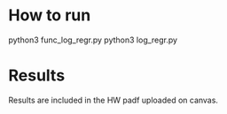 # How to run
python3 func_log_regr.py
python3 log_regr.py


# Results
Results are included in the HW padf uploaded on canvas.
